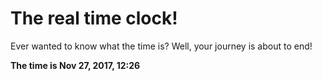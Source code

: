 # The real time clock!

Ever wanted to know what the time is? Well, your journey is about to end!

**The time is Nov 27, 2017, 12:26**